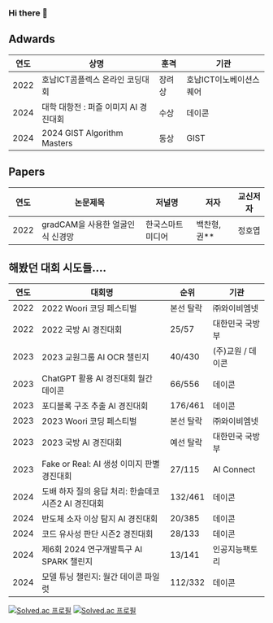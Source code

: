 ### Hi there 👋
## Adwards
| 연도   | 상명   | 훈격   | 기관   |
|--------|--------|--------|--------|
| 2022   | 호남ICT콤플렉스 온라인 코딩대회   | 장려상   | 호남ICT이노베이션스퀘어
| 2024   | 대학 대항전 : 퍼즐 이미지 AI 경진대회   | 수상  | 데이콘
| 2024   | 2024 GIST Algorithm Masters   | 동상   | GIST

## Papers
| 연도   | 논문제목   | 저널명   | 저자   | 교신저자   |
|--------|--------|--------|--------|--------|
| 2022   | gradCAM을 사용한 얼굴인식 신경망   | 한국스마트미디어 | 백찬형, 권**   | 정호엽

## 해봤던 대회 시도들....
| 연도   | 대회명   | 순위  | 기관   |
|--------|--------|--------|--------|
| 2022   | 2022 Woori 코딩 페스티벌   | 본선 탈락   | ㈜와이비엠넷
| 2022   | 2022 국방 AI 경진대회   |  25/57  | 대한민국 국방부
| 2023   | 2023 교원그룹 AI OCR 챌린지   | 40/430   | (주)교원 / 데이콘
| 2023   | ChatGPT 활용 AI 경진대회 월간 데이콘   | 66/556   | 데이콘
| 2023   | 포디블록 구조 추출  AI 경진대회   | 176/461   | 데이콘
| 2023   | 2023 Woori 코딩 페스티벌   | 본선 탈락   | ㈜와이비엠넷
| 2023   | 2023 국방 AI 경진대회   |  예선 탈락  | 대한민국 국방부
| 2023   | Fake or Real: AI 생성 이미지 판별 경진대회   | 27/115  | AI Connect
| 2024   | 도배 하자 질의 응답 처리: 한솔데코 시즌2 AI 경진대회   | 132/461   | 데이콘
| 2024   | 반도체 소자 이상 탐지 AI 경진대회   | 20/385   | 데이콘
| 2024   | 코드 유사성 판단 시즌2 경진대회   | 28/133   | 데이콘
| 2024   | 제6회 2024 연구개발특구 AI SPARK 챌린지   | 13/141   | 인공지능팩토리
| 2024   | 모델 튜닝 챌린지: 월간 데이콘 파일럿   | 112/332   | 데이콘





[![Solved.ac
프로필](http://mazassumnida.wtf/api/v2/generate_badge?boj=rich32123)](https://solved.ac/rich32123)
[![Solved.ac
프로필](http://mazassumnida.wtf/api/v2/generate_badge?boj=co1dtype)](https://solved.ac/co1dtype)

<!--
**co1dtype/co1dtype** is a ✨ _special_ ✨ repository because its `README.md` (this file) appears on your GitHub profile.

Here are some ideas to get you started:

- 🔭 I’m currently working on ...
- 🌱 I’m currently learning ...
- 👯 I’m looking to collaborate on ...
- 🤔 I’m looking for help with ...
- 💬 Ask me about ...
- 📫 How to reach me: ...
- 😄 Pronouns: ...
- ⚡ Fun fact: ...
-->
